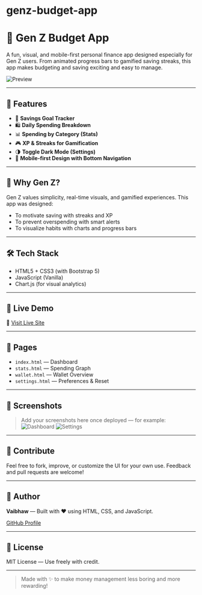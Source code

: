 # genz-budget-app


# 💸 Gen Z Budget App

A fun, visual, and mobile-first personal finance app designed especially for Gen Z users. From animated progress bars to gamified saving streaks, this app makes budgeting and saving exciting and easy to manage.

![Preview](preview.png)

---

## 📱 Features

* 🎯 **Savings Goal Tracker**
* 🛍️ **Daily Spending Breakdown**
* 📊 **Spending by Category (Stats)**
* 🎮 **XP & Streaks for Gamification**
* 🌗 **Toggle Dark Mode (Settings)**
* 📱 **Mobile-first Design with Bottom Navigation**

---

## 🧠 Why Gen Z?

Gen Z values simplicity, real-time visuals, and gamified experiences. This app was designed:

* To motivate saving with streaks and XP
* To prevent overspending with smart alerts
* To visualize habits with charts and progress bars

---

## 🛠️ Tech Stack

* HTML5 + CSS3 (with Bootstrap 5)
* JavaScript (Vanilla)
* Chart.js (for visual analytics)

---

## 🚀 Live Demo

🔗 [Visit Live Site](https://vaibhaw1015.github.io/genz-budget-app/)

---

## 📁 Pages

* `index.html` — Dashboard
* `stats.html` — Spending Graph
* `wallet.html` — Wallet Overview
* `settings.html` — Preferences & Reset

---

## 📸 Screenshots

> Add your screenshots here once deployed — for example:
> ![Dashboard](screenshots/dashboard.png)
> ![Settings](screenshots/settings.png)

---

## 🤝 Contribute

Feel free to fork, improve, or customize the UI for your own use. Feedback and pull requests are welcome!

---

## 👤 Author

**Vaibhaw** — Built with ❤️ using HTML, CSS, and JavaScript.

[GitHub Profile](https://github.com/vaibhaw1015)

---

## 📜 License

MIT License — Use freely with credit.

---

> Made with ✨ to make money management less boring and more rewarding!

